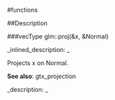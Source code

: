 #functions


<!--
_visible: True_
_advanced: False_
-->

##Description





<!----------------------------------------------------------------------------->

###vecType glm::proj(&x, &Normal)

<!--
_syntax: glm::proj(&x, &Normal)_
_name: glm::proj_
_returns: vecType_
_returns_description: _
_parameters: const vecType &x, const vecType &Normal_
_version_started: 0.10.0_
_version_deprecated: _
_summary: _
_constant: False_
_static: False_
_visible: True_
_advanced: False_
-->

_inlined_description: _

Projects x on Normal.


**See also**: gtx_projection





_description: _







<!----------------------------------------------------------------------------->

